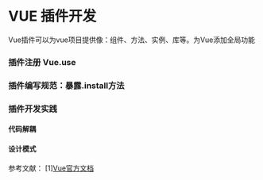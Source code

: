 # VUE 插件开发
Vue插件可以为vue项目提供像：组件、方法、实例、库等。为Vue添加全局功能


### 插件注册 Vue.use

### 插件编写规范：暴露.install方法

### 插件开发实践
#### 代码解耦
#### 设计模式



参考文献：
[1][Vue官方文档](https://cn.vuejs.org/v2/guide/plugins.html#)
